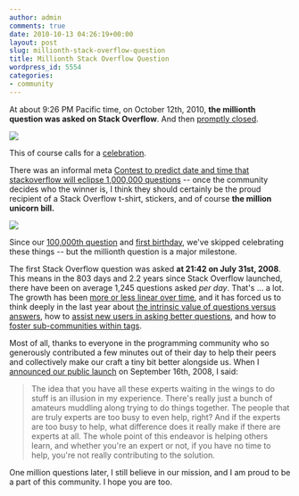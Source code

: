```yaml
---
author: admin
comments: true
date: 2010-10-13 04:26:19+00:00
layout: post
slug: millionth-stack-overflow-question
title: Millionth Stack Overflow Question
wordpress_id: 5554
categories:
- community
---
```


At about 9:26 PM Pacific time, on October 12th, 2010, **the millionth question was asked on Stack Overflow**. And then [promptly closed](http://stackoverflow.com/questions/3920757/question-1-million-closed).

![](http://blog.stackoverflow.com/wp-content/uploads/one-million-questions.png)

This of course calls for a [celebration](http://blog.stackoverflow.com/2010/03/reminder-its-april-1st/).



There was an informal meta [Contest to predict date and time that stackoverflow will eclipse 1,000,000 questions](http://meta.stackoverflow.com/questions/54249/contest-to-predict-date-and-time-that-stackoverflow-will-eclipse-1-000-000-questi) -- once the community decides who the winner is, I think they should certainly be the proud recipient of a Stack Overflow t-shirt, stickers, and of course **the million unicorn bill.**

[![](http://blog.stackoverflow.com/wp-content/uploads/one-million-unicorn-bill-both-small.jpg)](http://fakemillions.com/catalog_new/product_info.php?products_id=58)

Since our [100,000th question](http://blog.stackoverflow.com/2009/02/happy-100000th-question/) and [first birthday](http://blog.stackoverflow.com/2009/08/one-year-of-stack-overflow/), we've skipped celebrating these things -- but the millionth question is a major milestone.

The first Stack Overflow question was asked **at 21:42 on July 31st, 2008**.  This means in the 803 days and 2.2 years since Stack Overflow launched, there have been on average 1,245 questions asked _per day_. That's ... a lot. The growth has been [more or less linear over time](http://meta.stackoverflow.com/questions/13088/questions-vs-time-graph/13102#13102), and it has forced us to think deeply in the last year about [the intrinsic value of questions versus answers](http://blog.stackoverflow.com/2010/03/important-reputation-rule-changes/), how to [assist new users in asking better questions](http://blog.stackoverflow.com/2010/10/asking-better-questions/), and how to [foster sub-communities within tags](http://blog.stackoverflow.com/2010/08/new-tag-info-pages/).

Most of all, thanks to everyone in the programming community who so generously contributed a few minutes out of their day to help their peers and collectively make our craft a tiny bit better alongside us. When I [announced our public launch](http://www.codinghorror.com/blog/2008/09/stack-overflow-none-of-us-is-as-dumb-as-all-of-us.html) on September 16th, 2008, I said:



<blockquote>
The idea that you have all these experts waiting in the wings to do stuff is an illusion in my experience. There's really just a bunch of amateurs muddling along trying to do things together. The people that are truly experts are too busy to even help, right? And if the experts are too busy to help, what difference does it really make if there are experts at all. The whole point of this endeavor is helping others learn, and whether you're an expert or not, if you have no time to help, you're not really contributing to the solution.
</blockquote>



One million questions later, I still believe in our mission, and I am proud to be a part of this community. I hope you are too.
